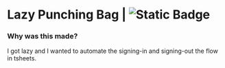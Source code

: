 # Lazy Punching Bag | ![Static Badge](https://img.shields.io/badge/Status-25%25-red)

### Why was this made?

I got lazy and I wanted to automate the signing-in and signing-out the flow in tsheets.